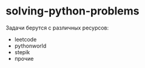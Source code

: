 # solving-python-problems
Задачи берутся с различных ресурсов:
- leetcode
- pythonworld
- stepik
- прочие
